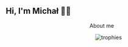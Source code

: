 ## Hi, I'm Michał 🙋‍♂️

<p align="center">
About me
</p>

<p align="center">
  <img src="https://github-profile-trophy.vercel.app/?username=auto200&title=Commit,Repositories,PullRequest&theme=onedark" alt="trophies" style="transform: translateX(25%);"/>
</p>
